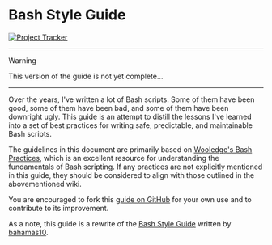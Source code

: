 # Bash Style Guide

[![Project Tracker](https://img.shields.io/badge/repo%20status-Project%20Tracker-lightgrey)](https://wiki.hthompson.dev/en/project-tracker)

---

> [!WARNING]
> This version of the guide is not yet complete...

---

Over the years, I've written a lot of Bash scripts. Some of them have been good, some of them have been bad, and some of them have been downright ugly. This guide is an attempt to distill the lessons I've learned into a set of best practices for writing safe, predictable, and maintainable Bash scripts.

The guidelines in this document are primarily based on [Wooledge's Bash Practices](http://mywiki.wooledge.org/BashGuide/Practices), which is an excellent resource for understanding the fundamentals of Bash scripting. If any practices are not explicitly mentioned in this guide, they should be considered to align with those outlined in the abovementioned wiki.

You are encouraged to fork this [guide on GitHub](https://github.com/StrangeRanger/bash-style-guide) for your own use and to contribute to its improvement.

As a note, this guide is a rewrite of the [Bash Style Guide](https://github.com/bahamas10/bash-style-guide) written by [bahamas10](https://github.com/bahamas10).
